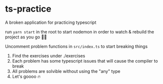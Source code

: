 # ts-practice

A broken application for practicing typescript

run `yarn start` in the root to start nodemon in order to watch & rebuild the project as you go 🏃‍♂️

Uncomment problem functions in `src/index.ts` to start breaking things

1. Find the exercises under ./exercises
2. Each problem has some typescript issues that will cause the compiler to break
3. All problems are solvible without using the "any" type
4. Let's goooo 🔥
